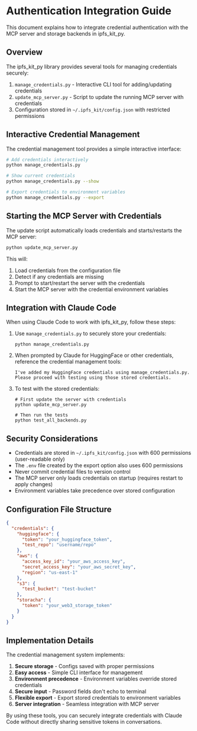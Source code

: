 # Authentication Integration Guide

This document explains how to integrate credential authentication with the MCP server and storage backends in ipfs_kit_py.

## Overview

The ipfs_kit_py library provides several tools for managing credentials securely:

1. `manage_credentials.py` - Interactive CLI tool for adding/updating credentials
2. `update_mcp_server.py` - Script to update the running MCP server with credentials
3. Configuration stored in `~/.ipfs_kit/config.json` with restricted permissions

## Interactive Credential Management

The credential management tool provides a simple interactive interface:

```bash
# Add credentials interactively
python manage_credentials.py

# Show current credentials
python manage_credentials.py --show

# Export credentials to environment variables
python manage_credentials.py --export
```

## Starting the MCP Server with Credentials

The update script automatically loads credentials and starts/restarts the MCP server:

```bash
python update_mcp_server.py
```

This will:
1. Load credentials from the configuration file
2. Detect if any credentials are missing
3. Prompt to start/restart the server with the credentials
4. Start the MCP server with the credential environment variables

## Integration with Claude Code

When using Claude Code to work with ipfs_kit_py, follow these steps:

1. Use `manage_credentials.py` to securely store your credentials:
   ```
   python manage_credentials.py
   ```

2. When prompted by Claude for HuggingFace or other credentials, reference the credential management tools:
   ```
   I've added my HuggingFace credentials using manage_credentials.py. 
   Please proceed with testing using those stored credentials.
   ```

3. To test with the stored credentials:
   ```
   # First update the server with credentials
   python update_mcp_server.py
   
   # Then run the tests
   python test_all_backends.py
   ```

## Security Considerations

- Credentials are stored in `~/.ipfs_kit/config.json` with 600 permissions (user-readable only)
- The `.env` file created by the export option also uses 600 permissions
- Never commit credential files to version control
- The MCP server only loads credentials on startup (requires restart to apply changes)
- Environment variables take precedence over stored configuration

## Configuration File Structure

```json
{
  "credentials": {
    "huggingface": {
      "token": "your_huggingface_token",
      "test_repo": "username/repo"
    },
    "aws": {
      "access_key_id": "your_aws_access_key",
      "secret_access_key": "your_aws_secret_key",
      "region": "us-east-1"
    },
    "s3": {
      "test_bucket": "test-bucket"
    },
    "storacha": {
      "token": "your_web3_storage_token"
    }
  }
}
```

## Implementation Details

The credential management system implements:

1. **Secure storage** - Configs saved with proper permissions
2. **Easy access** - Simple CLI interface for management
3. **Environment precedence** - Environment variables override stored credentials
4. **Secure input** - Password fields don't echo to terminal
5. **Flexible export** - Export stored credentials to environment variables
6. **Server integration** - Seamless integration with MCP server

By using these tools, you can securely integrate credentials with Claude Code without directly sharing sensitive tokens in conversations.
